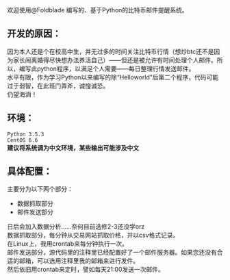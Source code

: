 欢迎使用@Foldblade 编写的、基于Python的比特币邮件提醒系统。  

## 开发的原因：  
因为本人还是个在校高中生，并无过多的时间关注比特币行情（想炒btc还不是因为家长闹离婚得尽快想办法养活自己）——但还是被允许有时间处理个人邮件。所以，编写此python程序，以满足个人需要——每日整理行情发送邮件。  
水平有限，作为学习Python以来编写的除“Helloworld”后第二个程序，代码可能过于弱智，在此班门弄斧，诚惶诚恐。  
仍望海涵！  

## 环境：  
`Python 3.5.3`  
`CentOS 6.6`  
**建议将系统调为中文环境，某些输出可能涉及中文**

## 具体配置：
主要分为以下两个部分：

- 数据抓取部分
- 邮件发送部分

日后会加入数据分析……奈何目前选修2-3还没学orz  
数据抓取部分，每分钟从交易网站抓取价格，并以csv格式记录。  
在Linux上，我用crontab来每分钟执行一次。  
邮件发送部分，源代码里的注释里已经配置好了一个邮件服务器。如果您还没有合适的邮箱，可以选用注释里我的邮箱来进行发件。  
然后依旧用crontab来定时，譬如每天21:00发送一次邮件。


